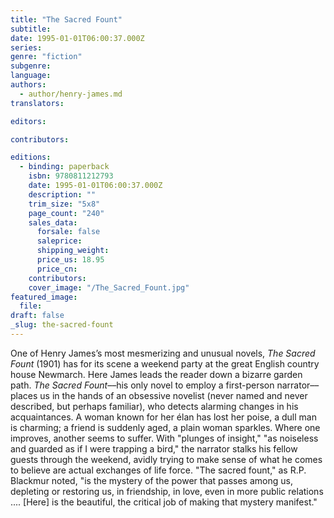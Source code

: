 ```yaml
---
title: "The Sacred Fount"
subtitle:
date: 1995-01-01T06:00:37.000Z
series:
genre: "fiction"
subgenre:
language:
authors:
  - author/henry-james.md
translators:

editors:

contributors:

editions:
  - binding: paperback
    isbn: 9780811212793
    date: 1995-01-01T06:00:37.000Z
    description: ""
    trim_size: "5x8"
    page_count: "240"
    sales_data:
      forsale: false
      saleprice:
      shipping_weight:
      price_us: 18.95
      price_cn:
    contributors:
    cover_image: "/The_Sacred_Fount.jpg"
featured_image:
  file:
draft: false
_slug: the-sacred-fount
---
```


One of Henry James’s most mesmerizing and unusual novels, _The Sacred Fount_ (1901) has for its scene a weekend party at the great English country house Newmarch. Here James leads the reader down a bizarre garden path. _The Sacred Fount_––his only novel to employ a first-person narrator––places us in the hands of an obsessive novelist (never named and never described, but perhaps familiar), who detects alarming changes in his acquaintances. A woman known for her élan has lost her poise, a dull man is charming; a friend is suddenly aged, a plain woman sparkles. Where one improves, another seems to suffer. With "plunges of insight," "as noiseless and guarded as if I were trapping a bird," the narrator stalks his fellow guests through the weekend, avidly trying to make sense of what he comes to believe are actual exchanges of life force. "The sacred fount," as R.P. Blackmur noted, "is the mystery of the power that passes among us, depleting or restoring us, in friendship, in love, even in more public relations .... [Here] is the beautiful, the critical job of making that mystery manifest."

